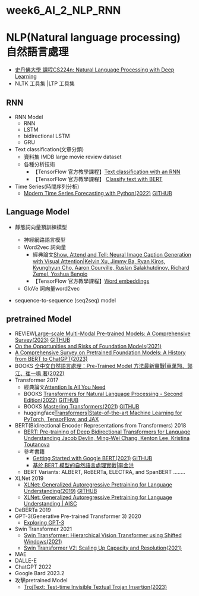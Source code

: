 # week6_AI_2_NLP_RNN

# NLP(Natural language processing) 自然語言處理 
- [史丹佛大學 課程CS224n: Natural Language Processing with Deep Learning](https://web.stanford.edu/class/cs224n/)
- NLTK 工具集 |LTP 工具集

## RNN
- RNN Model
  - RNN
  - LSTM
  - bidirectional LSTM
  - GRU
- Text classification(文章分類)
  - 資料集
    IMDB large movie review dataset
  - 各種分析技術
    - 【TensorFlow 官方教學課程】[Text classification with an RNN](https://www.tensorflow.org/text/tutorials/text_classification_rnn)
    - 【TensorFlow 官方教學課程】 [Classify text with BERT](https://www.tensorflow.org/text/tutorials/classify_text_with_bert)
- Time Series(時間序列分析)
  - [Modern Time Series Forecasting with Python(2022)](https://www.packtpub.com/product/modern-time-series-forecasting-with-python/9781803246802) [GITHUB](https://github.com/PacktPublishing/Modern-Time-Series-Forecasting-with-Python)
## Language Model
- 靜態詞向量預訓練模型
  - 神經網路語言模型
  - Word2vec 詞向量
    - 經典論文[Show, Attend and Tell: Neural Image Caption Generation with Visual Attention|Kelvin Xu, Jimmy Ba, Ryan Kiros, Kyunghyun Cho, Aaron Courville, Ruslan Salakhutdinov, Richard Zemel, Yoshua Bengio](https://arxiv.org/abs/1502.03044)
    - 【TensorFlow 官方教學課程】[Word embeddings](https://www.tensorflow.org/text/guide/word_embeddings)
  - GloVe 詞向量word2vec

- sequence-to-sequence (seq2seq) model

## pretrained Model
- REVIEW[Large-scale Multi-Modal Pre-trained Models: A Comprehensive Survey(2023)](https://arxiv.org/abs/2302.10035) [GITHUB](https://github.com/wangxiao5791509/MultiModal_BigModels_Survey)
- [On the Opportunities and Risks of Foundation Models(2021)](https://arxiv.org/abs/2108.07258)
- [A Comprehensive Survey on Pretrained Foundation Models: A History from BERT to ChatGPT(2023)](https://arxiv.org/abs/2302.09419)
- BOOKS [全中文自然語言處理：Pre-Trained Model 方法最新實戰|車萬翔、郭江、崔一鳴 著(2022)](https://www.tenlong.com.tw/products/9789860776942?list_name=srh)
- Transformer 2017
  - 經典論文[Attention Is All You Need](https://arxiv.org/abs/1706.03762)
  - BOOKS [Transformers for Natural Language Processing - Second Edition(2022)](https://www.packtpub.com/product/transformers-for-natural-language-processing-second-edition/9781803247335) [GITHUB](https://github.com/Denis2054/Transformers-for-NLP-2nd-Edition)
  - BOOKS [Mastering Transformers(2021)](https://www.packtpub.com/product/mastering-transformers/9781801077651) [GITHUB](https://github.com/PacktPublishing/Mastering-Transformers)
  - huggingface[Transformers|State-of-the-art Machine Learning for PyTorch, TensorFlow, and JAX](https://huggingface.co/docs/transformers/index)
- BERT(Bidirectional Encoder Representations from Transformers) 2018
  - [BERT: Pre-training of Deep Bidirectional Transformers for Language Understanding Jacob Devlin, Ming-Wei Chang, Kenton Lee, Kristina Toutanova](https://arxiv.org/abs/1810.04805)
  - 參考書籍
    - [Getting Started with Google BERT(2021)](https://www.packtpub.com/product/getting-started-with-google-bert/9781838821593)  [GITHUB](https://github.com/PacktPublishing/Getting-Started-with-Google-BERT)
    - [基於 BERT 模型的自然語言處理實戰|李金洪](https://www.tenlong.com.tw/products/9787121414084?list_name=sp)
  - BERT Variants: ALBERT, RoBERTa, ELECTRA, and SpanBERT ........
- XLNet 2019
  - [XLNet: Generalized Autoregressive Pretraining for Language Understanding(2019)](https://arxiv.org/abs/1906.08237) [GITHUB](https://github.com/zihangdai/xlnet)
  - [XLNet: Generalized Autoregressive Pretraining for Language Understanding | AISC](https://www.youtube.com/watch?v=Mgck4XFR9GA)
- DeBERTa 2019
- GPT-3(Generative Pre-trained Transformer 3)  2020
  - [Exploring GPT-3](https://www.packtpub.com/product/exploring-gpt-3/9781800563193)  
- Swin Transformer 2021
  - [Swin Transformer: Hierarchical Vision Transformer using Shifted Windows(2021)](https://arxiv.org/abs/2103.14030)
  - [Swin Transformer V2: Scaling Up Capacity and Resolution(2021)](https://arxiv.org/abs/2111.09883)
- MAE
- DALLE-E
- ChatGPT 2022
- Google Bard 2023.2
- 攻擊pretrained Model
  - [TrojText: Test-time Invisible Textual Trojan Insertion(2023)](https://arxiv.org/abs/2303.02242)
  
